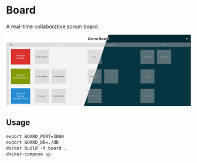 # Board

A real-time collaborative scrum board.

![](screenshot.png)

## Usage

```
export BOARD_PORT=3000
export BOARD_DB=./db
docker build -t board .
docker-compose up
```
